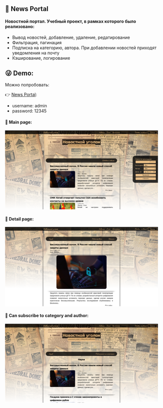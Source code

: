 ## 📰 News Portal
#### Новостной портал. Учебный проект, в рамках которого было реализовано:
- Вывод новостей, добавление, удаление, редатирование
- Фильтрация, пагинация
- Подписка на категорию, автора. При добавлении новостей приходят уведомления на почту
- Кэширование, логирование

## 😜 Demo:
Можно попробовать:

👉 [News Portal](https://stefanepic.ru/newsportal/):

- username: admin
- password: 12345

#### 📄 Main page:
<img src="https://github.com/StefanEpic/NewsPortal/blob/main/about/about_001.png" width="800">

#### 📑 Detail page:
<img src="https://github.com/StefanEpic/NewsPortal/blob/main/about/about_002.png" width="800">

#### 📨 Can subscribe to category and author:
<img src="https://github.com/StefanEpic/NewsPortal/blob/main/about/about_003.png" width="800">
